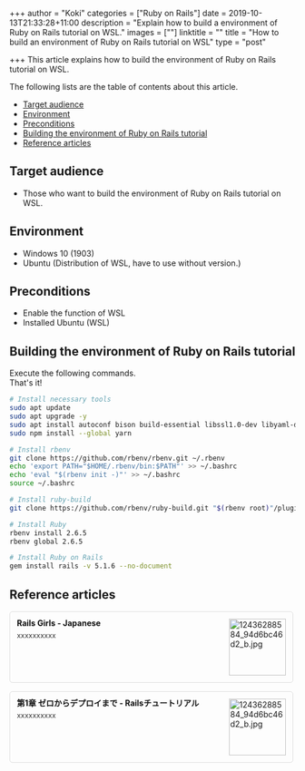﻿+++
author = "Koki"
categories = ["Ruby on Rails"]
date = 2019-10-13T21:33:28+11:00
description = "Explain how to build a environment of Ruby on Rails tutorial on WSL."
images = [""]
linktitle = ""
title = "How to build an environment of Ruby on Rails tutorial on WSL"
type = "post"

+++
This article explains how to build the environment of Ruby on Rails tutorial on WSL.

The following lists are the table of contents about this article.

- <font color="#1111cc">[Target audience](#target-audience)</font>
- <font color="#1111cc">[Environment](#environment)</font>
- <font color="#1111cc">[Preconditions](#preconditions)</font>
- <font color="#1111cc">[Building the environment of Ruby on Rails tutorial](#building-the-environment-of-ruby-on-rails-tutorial)</font>
- <font color="#1111cc">[Reference articles](#reference-articles)</font>


## Target audience
- Those who want to build the environment of Ruby on Rails tutorial on WSL.


## Environment
- Windows 10 (1903)
- Ubuntu (Distribution of WSL, have to use without version.)


## Preconditions
- Enable the function of WSL
- Installed Ubuntu (WSL)


## Building the environment of Ruby on Rails tutorial
Execute the following commands.  
That's it!
```bash
# Install necessary tools
sudo apt update
sudo apt upgrade -y
sudo apt install autoconf bison build-essential libssl1.0-dev libyaml-dev libreadline-dev zlib1g-dev libncurses5-dev libffi-dev libgdbm-dev sqlite3 libsqlite3-dev nodejs-dev node-gyp npm git -y
sudo npm install --global yarn

# Install rbenv
git clone https://github.com/rbenv/rbenv.git ~/.rbenv
echo 'export PATH="$HOME/.rbenv/bin:$PATH"' >> ~/.bashrc
echo 'eval "$(rbenv init -)"' >> ~/.bashrc
source ~/.bashrc

# Install ruby-build
git clone https://github.com/rbenv/ruby-build.git "$(rbenv root)"/plugins/ruby-build

# Install Ruby
rbenv install 2.6.5
rbenv global 2.6.5

# Install Ruby on Rails
gem install rails -v 5.1.6 --no-document
```


## Reference articles
<div class="blog-card" style="padding:12px;margin:15px 0;border:1px solid #ddd;word-wrap:break-word;max-width:474px;width:auto;border-radius:5px;"><div class="blog-card-thumbnail" style="float:right;"><a href="https://railsgirls.jp/install#setup_for_windows" class="blog-card-thumbnail-link" target="_blank"><img src="https://capture.heartrails.com/120x120/shorten?https://railsgirls.jp/install#setup_for_windows" class="blog-card-thumb-image wp-post-image" alt="12436288584_94d6bc46d2_b.jpg" style="width:100px;height:100px;"></a></div><div class="blog-card-content" style="margin-left:0;margin-right:110px;line-height:120%;"><div class="blog-card-title" style="margin-bottom:5px;"><a href="https://railsgirls.jp/install#setup_for_windows" class="blog-card-title-link" style="font-weight:bold;text-decoration:none;color:#111;" target="_blank">Rails Girls - Japanese</a></div><div class="blog-card-excerpt" style="color:#333;font-size:90%;">xxxxxxxxxx</div></div><div class="blog-card-footer" style="font-size:70%;color:#777;margin-top:10px;clear:both;"><span class="blog-card-hatena"><a href="https://b.hatena.ne.jp/entry/https://railsgirls.jp/install#setup_for_windows" target="_blank"><img border="0" src="https://b.hatena.ne.jp/entry/image/https://railsgirls.jp/install#setup_for_windows" border="0" alt="" /></a></span></div></div>
<div class="blog-card" style="padding:12px;margin:15px 0;border:1px solid #ddd;word-wrap:break-word;max-width:474px;width:auto;border-radius:5px;"><div class="blog-card-thumbnail" style="float:right;"><a href="https://railstutorial.jp/chapters/beginning?version=5.1#sec-installing_rails" class="blog-card-thumbnail-link" target="_blank"><img src="https://capture.heartrails.com/120x120/shorten?https://railstutorial.jp/chapters/beginning?version=5.1#sec-installing_rails" class="blog-card-thumb-image wp-post-image" alt="12436288584_94d6bc46d2_b.jpg" style="width:100px;height:100px;"></a></div><div class="blog-card-content" style="margin-left:0;margin-right:110px;line-height:120%;"><div class="blog-card-title" style="margin-bottom:5px;"><a href="https://railstutorial.jp/chapters/beginning?version=5.1#sec-installing_rails" class="blog-card-title-link" style="font-weight:bold;text-decoration:none;color:#111;" target="_blank">第1章 ゼロからデプロイまで - Railsチュートリアル</a></div><div class="blog-card-excerpt" style="color:#333;font-size:90%;">xxxxxxxxxx</div></div><div class="blog-card-footer" style="font-size:70%;color:#777;margin-top:10px;clear:both;"><span class="blog-card-hatena"><a href="https://b.hatena.ne.jp/entry/https://railstutorial.jp/chapters/beginning?version=5.1#sec-installing_rails" target="_blank"><img border="0" src="https://b.hatena.ne.jp/entry/image/https://railstutorial.jp/chapters/beginning?version=5.1#sec-installing_rails" border="0" alt="" /></a></span></div></div>
